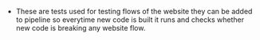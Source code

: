 - These are tests used for testing flows of the website they can be added to pipeline so everytime new code is built it runs and checks whether new code is breaking any website flow.
